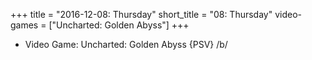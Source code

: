 +++
title = "2016-12-08: Thursday"
short_title = "08: Thursday"
video-games = ["Uncharted: Golden Abyss"]
+++


* Video Game: Uncharted: Golden Abyss {PSV} /b/